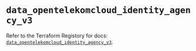 # `data_opentelekomcloud_identity_agency_v3`

Refer to the Terraform Registory for docs: [`data_opentelekomcloud_identity_agency_v3`](https://www.terraform.io/docs/providers/opentelekomcloud/d/identity_agency_v3).
